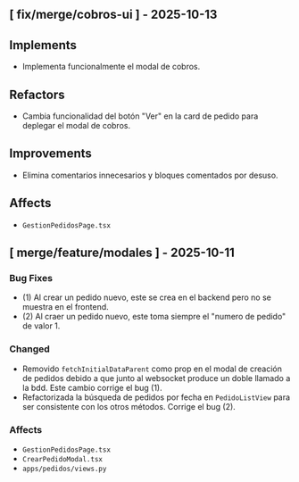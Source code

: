 ## [ fix/merge/cobros-ui ] - 2025-10-13

## Implements
* Implementa funcionalmente el modal de cobros.

## Refactors
* Cambia funcionalidad del botón "Ver" en la card de pedido para deplegar el modal de cobros.

## Improvements
* Elimina comentarios innecesarios y bloques comentados por desuso. 

## Affects
* `GestionPedidosPage.tsx`

## [ merge/feature/modales ] - 2025-10-11

### Bug Fixes
* (1) Al crear un pedido nuevo, este se crea en el backend pero no se muestra en el frontend. 
* (2) Al craer un pedido nuevo, este toma siempre el "numero de pedido" de valor 1.

### Changed
* Removido `fetchInitialDataParent` como prop en el  modal de creación de pedidos debido a que junto  al websocket produce un doble llamado a la bdd. Este cambio corrige el bug (1).
* Refactorizada la búsqueda de pedidos por fecha en `PedidoListView` para ser consistente con los otros métodos. Corrige el bug (2).

### Affects
* `GestionPedidosPage.tsx`
* `CrearPedidoModal.tsx`
* `apps/pedidos/views.py`